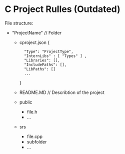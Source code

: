 # C Project Rulles (Outdated)

File structure:

  - "ProjectName" // Folder
  
    -  cproject.json { 
      
             "Type": "ProjectType", 
             "InternLibs" : [ "Types" ] ,
             "Libraries": [], 
             "IncludePaths": [],
             "LibPaths": []
             ...
       }
       
    -   README.MD // Describtion of the project
    -   public
          - file.h
          - ...
    -   srs 
          -  file.cpp
          -  subfolder 
          - ...